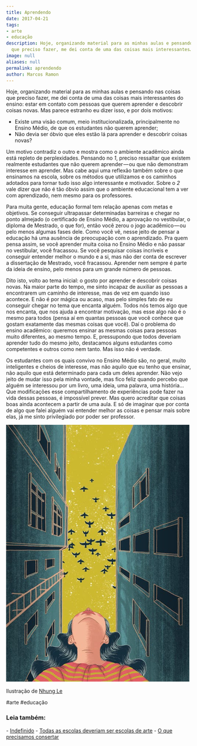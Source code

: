 ```yaml
---
title: Aprendendo
date: 2017-04-21
tags:
- arte
- educação
description: Hoje, organizando material para as minhas aulas e pensando nas coisas
  que preciso fazer, me dei conta de uma das coisas mais interessantes…
image: null
aliases: null
permalink: aprendendo
author: Marcos Ramon
---
```

Hoje, organizando material para as minhas aulas e pensando nas coisas que preciso fazer, me dei conta de uma das coisas mais interessantes do ensino: estar em contato com pessoas que querem aprender e descobrir coisas novas. Mas parece estranho eu dizer isso, e por dois motivos:

- Existe uma visão comum, meio institucionalizada, principalmente no Ensino Médio, de que os estudantes não querem aprender;
- Não devia ser óbvio que eles estão lá para aprender e descobrir coisas novas?

Um motivo contradiz o outro e mostra como o ambiente acadêmico ainda está repleto de perplexidades. Pensando no _1_, preciso ressaltar que existem realmente estudantes que não querem aprender — ou que não demonstram interesse em aprender. Mas cabe aqui uma reflexão também sobre o que ensinamos na escola, sobre os métodos que utilizamos e os caminhos adotados para tornar tudo isso algo interessante e motivador. Sobre o _2_ vale dizer que não é tão óbvio assim que o ambiente educacional tem a ver com aprendizado, nem mesmo para os professores.

Para muita gente, educação formal tem relação apenas com metas e objetivos. Se conseguir ultrapassar determinadas barreiras e chegar no ponto almejado (o certificado de Ensino Médio, a aprovação no vestibular, o diploma de Mestrado, o que for), então você zerou o jogo acadêmico — ou pelo menos algumas fases dele. Como você vê, nesse jeito de pensar a educação há uma ausência de preocupação com o aprendizado. Pra quem pensa assim, se você aprender muita coisa no Ensino Médio e não passar no vestibular, você fracassou. Se você pesquisar coisas incríveis e conseguir entender melhor o mundo e a si, mas não der conta de escrever a dissertação de Mestrado, você fracassou. Aprender nem sempre é parte da ideia de ensino, pelo menos para um grande número de pessoas.

Dito isto, volto ao tema inicial: o gosto por aprender e descobrir coisas novas. Na maior parte do tempo, me sinto incapaz de auxiliar as pessoas a encontrarem um caminho de interesse, mas de vez em quando isso acontece. E não é por mágica ou acaso, mas pelo simples fato de eu conseguir chegar no tema que encanta alguém. Todos nós temos algo que nos encanta, que nos ajuda a encontrar motivação, mas esse algo não é o mesmo para todos (pensa aí em quantas pessoas que você conhece que gostam exatamente das mesmas coisas que você). Daí o problema do ensino acadêmico: queremos ensinar as mesmas coisas para pessoas muito diferentes, ao mesmo tempo. E, pressupondo que todos deveriam aprender tudo do mesmo jeito, destacamos alguns estudantes como competentes e outros como nem tanto. Mas isso não é verdade.

Os estudantes com os quais convivo no Ensino Médio são, no geral, muito inteligentes e cheios de interesse, mas não aquilo que eu tenho que ensinar, não aquilo que está determinado para cada um deles aprender. Não vejo jeito de mudar isso pela minha vontade, mas fico feliz quando percebo que alguém se interessou por um livro, uma ideia, uma palavra, uma história… Que modificações esse compartilhamento de experiências pode fazer na vida dessas pessoas, é impossível prever. Mas quero acreditar que coisas boas ainda acontecem a partir de uma aula. E só de imaginar que por conta de algo que falei alguém vai entender melhor as coisas e pensar mais sobre elas, já me sinto privilegiado por poder ser professor.

<img src="/assets/img/aprendendo-medium.jpeg">

Ilustração de [Nhung Le](https://www.behance.net/nhungle)


#arte #educação

<h3>Leia também:</h3>
- <a href="/indefinido">Indefinido</a>
- <a href="/todas-as-escolas-deveriam-ser-escolas-de-arte">Todas as escolas deveriam ser escolas de arte</a>
- <a href="/o-que-precisamos-consertar">O que precisamos consertar</a>
